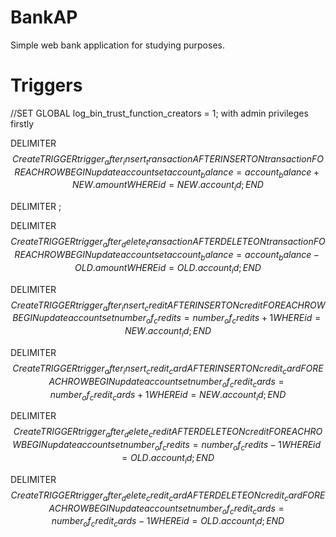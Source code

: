 # BankAP
 Simple web bank application for studying purposes.

# Triggers

//SET GLOBAL log_bin_trust_function_creators = 1; with admin privileges firstly

DELIMITER $$  
Create TRIGGER trigger_after_insert_transaction AFTER INSERT  
ON transaction  
FOR EACH ROW  
BEGIN  
update account  
set account_balance = account_balance + NEW.amount  
WHERE id = NEW.account_id;  
END$$

DELIMITER ;

DELIMITER $$  
Create TRIGGER trigger_after_delete_transaction AFTER DELETE  
ON transaction  
FOR EACH ROW  
BEGIN  
update account  
set account_balance = account_balance - OLD.amount  
WHERE id = OLD.account_id;  
END$$   

DELIMITER $$
Create TRIGGER trigger_after_insert_credit AFTER INSERT
ON credit
FOR EACH ROW
BEGIN
update account
set number_of_credits = number_of_credits + 1
WHERE id = NEW.account_id;
END$$

DELIMITER $$  
Create TRIGGER trigger_after_insert_credit_card AFTER INSERT  
ON credit_card  
FOR EACH ROW  
BEGIN  
update account  
set number_of_credit_cards = number_of_credit_cards + 1  
WHERE id = NEW.account_id;  
END$$  

DELIMITER $$  
Create TRIGGER trigger_after_delete_credit AFTER DELETE  
ON credit  
FOR EACH ROW  
BEGIN  
update account  
set number_of_credits = number_of_credits - 1  
WHERE id = OLD.account_id;  
END$$  

DELIMITER $$  
Create TRIGGER trigger_after_delete_credit_card AFTER DELETE  
ON credit_card  
FOR EACH ROW  
BEGIN  
update account  
set number_of_credit_cards = number_of_credit_cards - 1  
WHERE id = OLD.account_id;  
END$$   